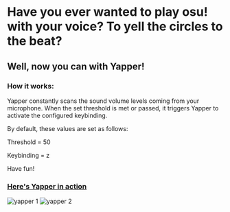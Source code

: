 # Have you ever wanted to play osu! with your voice? To yell the circles to the beat? 

## Well, now you can with Yapper!

### How it works:

Yapper constantly scans the sound volume levels coming from your microphone. When the set threshold is met or passed, it triggers Yapper to activate the configured keybinding.

By default, these values are set as follows:

Threshold = 50

Keybinding = z

Have fun!

### [Here's Yapper in action](https://www.youtube.com/watch?v=25XTscgFHYE?t=403)

![yapper 1](https://github.com/user-attachments/assets/3f2b1234-95d4-4fc9-9632-5c4185832377)
![yapper 2](https://github.com/user-attachments/assets/4b802f3d-0432-45e9-9478-e7bb2e838bfe)

